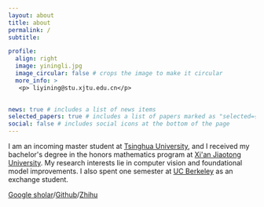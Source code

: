 ```yaml
---
layout: about
title: about
permalink: /
subtitle: 

profile:
  align: right
  image: yiningli.jpg
  image_circular: false # crops the image to make it circular
  more_info: > 
   <p> liyining@stu.xjtu.edu.cn</p>
 

news: true # includes a list of news items
selected_papers: true # includes a list of papers marked as "selected={true}"
social: false # includes social icons at the bottom of the page
---
```


I am an incoming master student at [Tsinghua University](https://www.zhihu.com/people/zhui-long-78-73), and I received my bachelor's degree in the honors mathematics program at [Xi'an Jiaotong University](https://www.xjtu.edu.cn/). My research interests lie in computer vision and foundational model improvements. I also spent one semester at [UC Berkeley](https://www.berkeley.edu/) as an exchange student.

[Google sholar](https://scholar.google.com/citations?user=pJXt9roAAAAJ&hl=en&oi=ao)/[Github](https://github.com/YiningLi-ai)/[Zhihu](https://www.zhihu.com/people/zhui-long-78-73)
